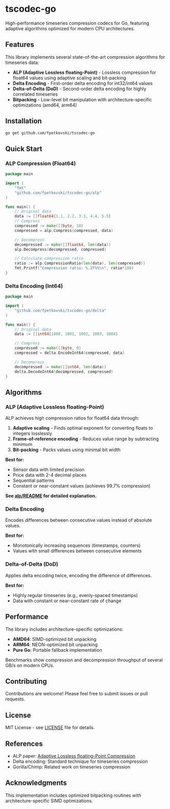 # tscodec-go

High-performance timeseries compression codecs for Go, featuring adaptive algorithms optimized for modern CPU architectures.

## Features

This library implements several state-of-the-art compression algorithms for timeseries data:

- **ALP (Adaptive Lossless floating-Point)** - Lossless compression for float64 values using adaptive scaling and bit-packing
- **Delta Encoding** - First-order delta encoding for int32/int64 values
- **Delta-of-Delta (DoD)** - Second-order delta encoding for highly correlated timeseries
- **Bitpacking** - Low-level bit manipulation with architecture-specific optimizations (amd64, arm64)

## Installation

```bash
go get github.com/fpetkovski/tscodec-go
```

## Quick Start

### ALP Compression (Float64)

```go
package main

import (
    "fmt"
    "github.com/fpetkovski/tscodec-go/alp"
)

func main() {
    // Original data
    data := []float64{1.1, 2.2, 3.3, 4.4, 5.5}
    // Compress
	compressed := make([]byte, 10)
	compressed = alp.Compress(compressed, data)

    // Decompress
    decompressed := make([]float64, len(data))
    alp.Decompress(decompressed, compressed)

    // Calculate compression ratio
    ratio := alp.CompressionRatio(len(data), len(compressed))
    fmt.Printf("Compression ratio: %.2f%%\n", ratio*100)
}
```

### Delta Encoding (Int64)

```go
package main

import (
    "github.com/fpetkovski/tscodec-go/delta"
)

func main() {
    // Original data
    data := []int64{1000, 1001, 1002, 1003, 1004}

    // Compress
    compressed := make([]byte, 0)
    compressed = delta.EncodeInt64(compressed, data)

    // Decompress
    decompressed := make([]int64, len(data))
    delta.DecodeInt64(decompressed, compressed)
}
```

## Algorithms

### ALP (Adaptive Lossless floating-Point)

ALP achieves high compression ratios for float64 data through:

1. **Adaptive scaling** - Finds optimal exponent for converting floats to integers losslessly
2. **Frame-of-reference encoding** - Reduces value range by subtracting minimum
3. **Bit-packing** - Packs values using minimal bit width

**Best for:**
- Sensor data with limited precision
- Price data with 2-4 decimal places
- Sequential patterns
- Constant or near-constant values (achieves 99.7% compression)

**See [alp/README](alp/README) for detailed explanation.**

### Delta Encoding

Encodes differences between consecutive values instead of absolute values.

**Best for:**
- Monotonically increasing sequences (timestamps, counters)
- Values with small differences between consecutive elements

### Delta-of-Delta (DoD)

Applies delta encoding twice, encoding the difference of differences.

**Best for:**
- Highly regular timeseries (e.g., evenly-spaced timestamps)
- Data with constant or near-constant rate of change

## Performance

The library includes architecture-specific optimizations:

- **AMD64**: SIMD-optimized bit unpacking
- **ARM64**: NEON-optimized bit unpacking
- **Pure Go**: Portable fallback implementation

Benchmarks show compression and decompression throughput of several GB/s on modern CPUs.

## Contributing

Contributions are welcome! Please feel free to submit issues or pull requests.

## License

MIT License - see [LICENSE](LICENSE) file for details.

## References

- ALP paper: [Adaptive Lossless floating-Point Compression](https://www.vldb.org/pvldb/vol16/p2953-afroozeh.pdf)
- Delta encoding: Standard technique for timeseries compression
- Gorilla/Chimp: Related work on timeseries compression

## Acknowledgments

This implementation includes optimized bitpacking routines with architecture-specific SIMD optimizations.
